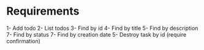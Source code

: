 # Requirements

1- Add todo
2- List todos
3- Find by id
4- Find by title
5- Find by description
7- Find by status
7- Find by creation date
5- Destroy task by id (require confirmation)
